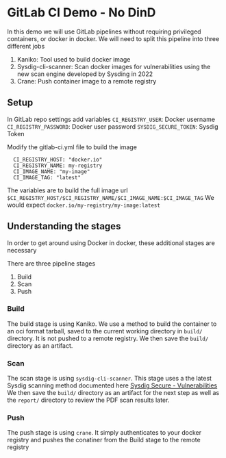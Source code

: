 # GitLab CI Demo - No DinD

In this demo we will use GitLab pipelines without requiring privileged containers, or docker in docker.
We will need to split this pipeline into three different jobs
1. Kaniko: Tool used to build docker image
2. Sysdig-cli-scanner: Scan docker images for vulnerabilities using the new scan engine developed by Sysding in 2022
3. Crane: Push container image to a remote registry

## Setup
In GitLab repo settings add variables
`CI_REGISTRY_USER`: Docker username
`CI_REGISTRY_PASSWORD`: Docker user password
`SYSDIG_SECURE_TOKEN`: Sysdig Token

Modify the gitlab-ci.yml file to build the image
```
  CI_REGISTRY_HOST: "docker.io"
  CI_REGISTRY_NAME: my-registry
  CI_IMAGE_NAME: "my-image"
  CI_IMAGE_TAG: "latest"
```

The variables are to build the full image url
`$CI_REGISTRY_HOST/$CI_REGISTRY_NAME/$CI_IMAGE_NAME:$CI_IMAGE_TAG`
We would expect
`docker.io/my-registry/my-image:latest`

## Understanding the stages
In order to get around using Docker in docker, these additional stages are necessary

There are three pipeline stages
1. Build
2. Scan
3. Push

### Build
The build stage is using Kaniko. We use a method to build the container to an oci format tarball, saved to the current working directory in `build/` directory. It is not pushed to a remote registry.
We then save the `build/` directory as an artifact.

### Scan
The scan stage is using `sysdig-cli-scanner`. This stage uses a the latest Sysdig scanning method documented here [Sysdig Secure - Vulnerabilities](https://docs.sysdig.com/en/docs/sysdig-secure/vulnerabilities/pipeline/)
We then save the `build/` directory as an artifact for the next step as well as the `report/` directory to review the PDF scan results later.

### Push
The push stage is using `crane`. It simply authenticates to your docker registry and pushes the conatiner from the Build stage to the remote registry
